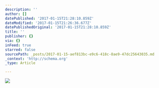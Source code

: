 ```yaml
---
description: ''
author: []
datePublished: '2017-01-15T21:28:10.859Z'
dateModified: '2017-01-15T21:26:36.677Z'
datePublishedOriginal: '2017-01-15T21:28:10.859Z'
title: ''
publisher: {}
via: {}
inFeed: true
starred: false
sourcePath: _posts/2017-01-15-aef813bc-e9c6-418c-8ae9-47dc25643035.md
_context: 'http://schema.org'
_type: Article

---
```

![](https://the-grid-user-content.s3-us-west-2.amazonaws.com/85ce7d1a-1a22-495f-a864-4e5130b0b798.png)